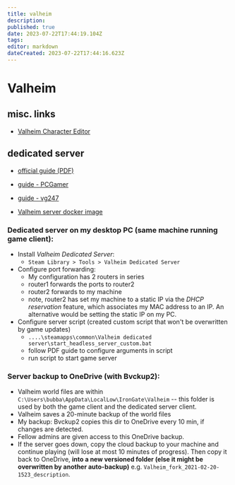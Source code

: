 ```yaml
---
title: valheim
description: 
published: true
date: 2023-07-22T17:44:19.104Z
tags: 
editor: markdown
dateCreated: 2023-07-22T17:44:16.623Z
---
```


# Valheim

## misc. links

- [Valheim Character Editor](https://github.com/byt3m/Valheim-Character-Editor)

## dedicated server

- [official guide (PDF)](assets/Valheim%20Dedicated%20Server%20Manual.pdf)
- [guide - PCGamer](https://www.pcgamer.com/valheim-multiplayer-dedicated-server/)
- [guide - vg247](https://www.vg247.com/2021/02/17/valheim-multiplayer-set-dedicated-server-co-op-options-explained/#section2)

- [Valheim server docker image](https://github.com/lloesche/valheim-server-docker)

### Dedicated server on my desktop PC (same machine running game client):
- Install *Valheim Dedicated Server*: 
  - `Steam Library > Tools > Valheim Dedicated Server`
- Configure port forwarding:
  - My configuration has 2 routers in series
  - router1 forwards the ports to router2
  - router2 forwards to my machine
  - note, router2 has set my machine to a static IP via the *DHCP reservation* feature, which associates my MAC address to an IP. An alternative would be setting the static IP on my PC.
- Configure server script (created custom script that won't be overwritten by game updates)
  - `....\steamapps\common\Valheim dedicated server\start_headless_server_custom.bat`
  - follow PDF guide to configure arguments in script
  - run script to start game server

### Server backup to OneDrive (with Bvckup2):
  - Valheim world files are within `C:\Users\bubba\AppData\LocalLow\IronGate\Valheim` -- this folder is used by both the game client and the dedicated server client.
  - Valheim saves a 20-minute backup of the world files 
  - My backup: Bvckup2 copies this dir to OneDrive every 10 min, if changes are detected.
  - Fellow admins are given access to this OneDrive backup.
  - If the server goes down, copy the cloud backup to your machine and continue playing (will lose at most 10 minutes of progress). Then copy it back to OneDrive, **into a new versioned folder (else it might be overwritten by another auto-backup)** e.g. `Valheim_fork_2021-02-20-1523_description`.
